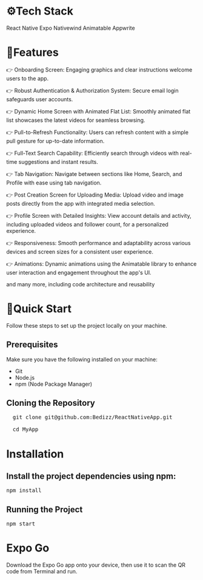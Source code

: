  <h1>⚙️Tech Stack</h1>
React Native
Expo
Nativewind
Animatable
Appwrite
 <h1>🔋Features</h1>
👉 Onboarding Screen: Engaging graphics and clear instructions welcome users to the app.

👉 Robust Authentication & Authorization System: Secure email login safeguards user accounts.

👉 Dynamic Home Screen with Animated Flat List: Smoothly animated flat list showcases the latest videos for seamless browsing.

👉 Pull-to-Refresh Functionality: Users can refresh content with a simple pull gesture for up-to-date information.

👉 Full-Text Search Capability: Efficiently search through videos with real-time suggestions and instant results.

👉 Tab Navigation: Navigate between sections like Home, Search, and Profile with ease using tab navigation.

👉 Post Creation Screen for Uploading Media: Upload video and image posts directly from the app with integrated media selection.

👉 Profile Screen with Detailed Insights: View account details and activity, including uploaded videos and follower count, for a personalized experience.

👉 Responsiveness: Smooth performance and adaptability across various devices and screen sizes for a consistent user experience.

👉 Animations: Dynamic animations using the Animatable library to enhance user interaction and engagement throughout the app's UI.

and many more, including code architecture and reusability

 <h1>🤸Quick Start</h1>
Follow these steps to set up the project locally on your machine.

<h2>Prerequisites</h2>

Make sure you have the following installed on your machine:

<ul>
  <li>Git</li>
  <li>Node.js</li>
  <li>npm (Node Package Manager)</li>
</ul>

<h2>Cloning the Repository</h2>

<pre>
  git clone git@github.com:Bedizz/ReactNativeApp.git

  cd MyApp
</pre>

<h1>Installation</h1>

<h2>Install the project dependencies using npm:</h2>

<pre>npm install</pre>

<h2>Running the Project</h2>

<pre>npm start</pre>

<h1>Expo Go</h1>

Download the Expo Go app onto your device, then use it to scan the QR code from Terminal and run.
